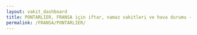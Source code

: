 ```yaml
---
layout: vakit_dashboard
title: PONTARLIER, FRANSA için iftar, namaz vakitleri ve hava durumu - ilçe/eyalet seç
permalink: /FRANSA/PONTARLIER/
---
```


<script type="text/javascript">
  var GLOBAL_COUNTRY = 'FRANSA';
  var GLOBAL_CITY = 'PONTARLIER';
  var GLOBAL_STATE = '';
  var lat = 72;
  var lon = 21;
</script>
